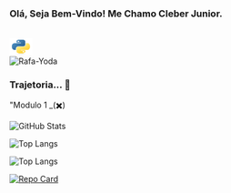 ### Olá, Seja Bem-Vindo! Me Chamo Cleber Junior.
<div style="display: inline_block"><br>
  <img align="center" alt="Rafa-Python" height="30" width="40" src="https://raw.githubusercontent.com/devicons/devicon/master/icons/python/python-original.svg">
 
</div>
<img align="center" alt="Rafa-Yoda" src="https://64.media.tumblr.com/2ca526fd032ce59918aa8d2fc20e6ceb/tumblr_otpiwmWSV41qflto8o2_r1_500.gifv">

</div>

### Trajetoria... 🌆
   "Modulo 1 _(✖️)
<div>
<section>

  ![GitHub Stats](https://github-readme-stats.vercel.app/api?username=ClerberJunior&theme=transparent&bg_color=000&border_color=30A3DC&show_icons=true&icon_color=30A3DC&title_color=E94D5F&text_color=FFF)
  
![Top Langs](https://github-readme-stats-git-masterrstaa-rickstaa.vercel.app/api/top-langs/?username=ClerberJunior&bg_color=000&border_color=30A3DC&title_color=E94D5F&text_color=FFF)

![Top Langs](https://github-readme-stats-git-masterrstaa-rickstaa.vercel.app/api/top-langs/?username=ClerberJunior&layout=compact&bg_color=000&border_color=30A3DC&title_color=E94D5F&text_color=FFF)

<div> 

[![Repo Card](https://github-readme-stats.vercel.app/api/pin/?username=ClerberJunior&repo=dio-lab-open-source&bg_color=000&border_color=30A3DC&show_icons=true&icon_color=30A3DC&title_color=E94D5F&text_color=FFF)](https://github.com/ClerberJunior/dio-lab-open-source)

</div>
</section>

</div>
   
